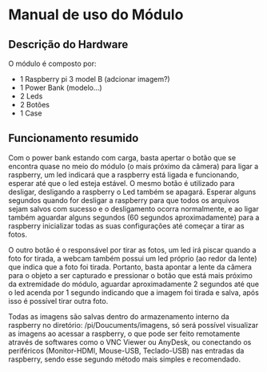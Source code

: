 # Manual de uso do Módulo

## Descrição do Hardware
O módulo é composto por:

- 1 Raspberry pi 3 model B (adcionar imagem?)
- 1 Power Bank (modelo...)
- 2 Leds
- 2 Botões
- 1 Case

## Funcionamento resumido
  Com o power bank estando com carga, basta apertar o botão que se encontra quase no meio do módulo (o mais próximo da câmera) para ligar a raspberry, um led indicará que a raspberry está ligada e funcionando, esperar até que o led esteja estável. O mesmo botão é utilizado para desligar, desligando a raspberry o Led também se apagará. Esperar alguns segundos quando for desligar a raspberry para que todos os arquivos sejam salvos com sucesso e o desligamento ocorra normalmente, e ao ligar também aguardar alguns segundos (60 segundos aproximadamente) para a raspberry inicializar todas as suas configurações até começar a tirar as fotos.

  O outro botão é o responsável por tirar as fotos, um led irá piscar quando a foto for tirada, a webcam também possui um led próprio (ao redor da lente) que indica que a foto foi tirada. Portanto, basta apontar a lente da câmera para o objeto a ser capturado e pressionar o botão que está mais próximo da extremidade do módulo, aguardar aproximadamente 2 segundos até que o led acenda por 1 segundo indicando que a imagem foi tirada e salva, após isso é possível tirar outra foto.
  
  Todas as imagens são salvas dentro do armazenamento interno da raspberry no diretório: /pi/Doucuments/imagens, só será possível visualizar as imagens ao acessar a raspberry, o que pode ser feito remotamente através de softwares como o VNC Viewer ou AnyDesk, ou conectando os periféricos (Monitor-HDMI, Mouse-USB, Teclado-USB) nas entradas da raspberry, sendo esse segundo método mais simples e recomendado.


